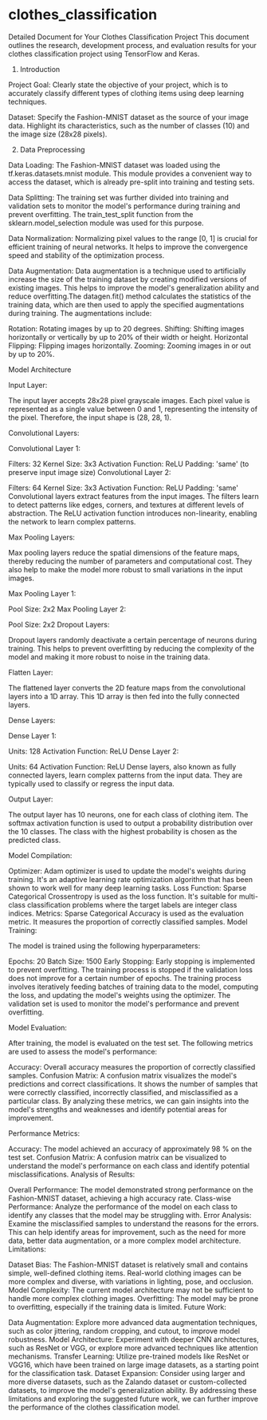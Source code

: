 # clothes_classification

Detailed Document for Your Clothes Classification Project
This document outlines the research, development process, and evaluation results for your clothes classification project using TensorFlow and Keras.

1. Introduction

Project Goal: Clearly state the objective of your project, which is to accurately classify different types of clothing items using deep learning techniques.

Dataset: Specify the Fashion-MNIST dataset as the source of your image data. Highlight its characteristics, such as the number of classes (10) and the image size (28x28 pixels).

2. Data Preprocessing

Data Loading: The Fashion-MNIST dataset was loaded using the tf.keras.datasets.mnist module. This module provides a convenient way to access the dataset, which is already pre-split into training and testing sets.

Data Splitting: The training set was further divided into training and validation sets to monitor the model's performance during training and prevent overfitting. The train_test_split function from the sklearn.model_selection module was used for this purpose.

Data Normalization: Normalizing pixel values to the range [0, 1] is crucial for efficient training of neural networks. It helps to improve the convergence speed and stability of the optimization process.

Data Augmentation: Data augmentation is a technique used to artificially increase the size of the training dataset by creating modified versions of existing images. This helps to improve the model's generalization ability and reduce overfitting.The datagen.fit() method calculates the statistics of the training data, which are then used to apply the specified augmentations during training. The augmentations include:   

Rotation: Rotating images by up to 20 degrees.
Shifting: Shifting images horizontally or vertically by up to 20% of their width or height.
Horizontal Flipping: Flipping images horizontally.
Zooming: Zooming images in or out by up to 20%.

Model Architecture

Input Layer:

The input layer accepts 28x28 pixel grayscale images. Each pixel value is represented as a single value between 0 and 1, representing the intensity of the pixel. Therefore, the input shape is (28, 28, 1).

Convolutional Layers:

Convolutional Layer 1:

Filters: 32
Kernel Size: 3x3
Activation Function: ReLU
Padding: 'same' (to preserve input image size)
Convolutional Layer 2:

Filters: 64
Kernel Size: 3x3
Activation Function: ReLU
Padding: 'same'
Convolutional layers extract features from the input images. The filters learn to detect patterns like edges, corners, and textures at different levels of abstraction. The ReLU activation function introduces non-linearity, enabling the network to learn complex patterns.

Max Pooling Layers:

Max pooling layers reduce the spatial dimensions of the feature maps, thereby reducing the number of parameters and computational cost. They also help to make the model more robust to small variations in the input images.

Max Pooling Layer 1:

Pool Size: 2x2
Max Pooling Layer 2:

Pool Size: 2x2
Dropout Layers:

Dropout layers randomly deactivate a certain percentage of neurons during training. This helps to prevent overfitting by reducing the complexity of the model and making it more robust to noise in the training data.

Flatten Layer:

The flattened layer converts the 2D feature maps from the convolutional layers into a 1D array. This 1D array is then fed into the fully connected layers.

Dense Layers:

Dense Layer 1:

Units: 128
Activation Function: ReLU
Dense Layer 2:

Units: 64
Activation Function: ReLU
Dense layers, also known as fully connected layers, learn complex patterns from the input data. They are typically used to classify or regress the input data.

Output Layer:

The output layer has 10 neurons, one for each class of clothing item. The softmax activation function is used to output a probability distribution over the 10 classes. The class with the highest probability is chosen as the predicted class.

Model Compilation:

Optimizer: Adam optimizer is used to update the model's weights during training. It's an adaptive learning rate optimization algorithm that has been shown to work well for many deep learning tasks.
Loss Function: Sparse Categorical Crossentropy is used as the loss function. It's suitable for multi-class classification problems where the target labels are integer class indices.
Metrics: Sparse Categorical Accuracy is used as the evaluation metric. It measures the proportion of correctly classified samples.
Model Training:

The model is trained using the following hyperparameters:

Epochs: 20
Batch Size: 1500
Early Stopping: Early stopping is implemented to prevent overfitting. The training process is stopped if the validation loss does not improve for a certain number of epochs.
The training process involves iteratively feeding batches of training data to the model, computing the loss, and updating the model's weights using the optimizer. The validation set is used to monitor the model's performance and prevent overfitting.

Model Evaluation:

After training, the model is evaluated on the test set. The following metrics are used to assess the model's performance:

Accuracy: Overall accuracy measures the proportion of correctly classified samples.
Confusion Matrix: A confusion matrix visualizes the model's predictions and correct classifications. It shows the number of samples that were correctly classified, incorrectly classified, and misclassified as a particular class.
By analyzing these metrics, we can gain insights into the model's strengths and weaknesses and identify potential areas for improvement.

Performance Metrics:

Accuracy: The model achieved an accuracy of approximately 98 % on the test set.
Confusion Matrix: A confusion matrix can be visualized to understand the model's performance on each class and identify potential misclassifications.
Analysis of Results:

Overall Performance: The model demonstrated strong performance on the Fashion-MNIST dataset, achieving a high accuracy rate.
Class-wise Performance: Analyze the performance of the model on each class to identify any classes that the model may be struggling with.
Error Analysis: Examine the misclassified samples to understand the reasons for the errors. This can help identify areas for improvement, such as the need for more data, better data augmentation, or a more complex model architecture.
Limitations:

Dataset Bias: The Fashion-MNIST dataset is relatively small and contains simple, well-defined clothing items. Real-world clothing images can be more complex and diverse, with variations in lighting, pose, and occlusion.
Model Complexity: The current model architecture may not be sufficient to handle more complex clothing images.
Overfitting: The model may be prone to overfitting, especially if the training data is limited.
Future Work:

Data Augmentation: Explore more advanced data augmentation techniques, such as color jittering, random cropping, and cutout, to improve model robustness.
Model Architecture: Experiment with deeper CNN architectures, such as ResNet or VGG, or explore more advanced techniques like attention mechanisms.
Transfer Learning: Utilize pre-trained models like ResNet or VGG16, which have been trained on large image datasets, as a starting point for the classification task.
Dataset Expansion: Consider using larger and more diverse datasets, such as the Zalando dataset or custom-collected datasets, to improve the model's generalization ability.
By addressing these limitations and exploring the suggested future work, we can further improve the performance of the clothes classification model.

